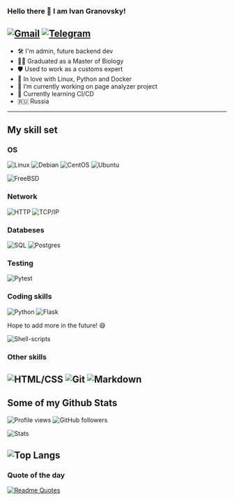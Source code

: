 ### Hello there 👋 I am Ivan Granovsky!

[![Gmail](https://img.shields.io/badge/Email-me-red?style=for-the-badge&logo=gmail&logoColor=white)](mailto:ivanator666@gmail.com)
[![Telegram](https://img.shields.io/badge/Telegram-%40XVIII__TheMoon-blue?style=for-the-badge&logo=telegram&logoColor=white)](https://t.me/XVIII_TheMoon)
 ------
- 🛠 I'm admin, future backend dev
- 🧑‍🎓 Graduated as a Master of Biology
- 🛡️ Used to work as a customs expert
- 🐍 In love with Linux, Python and Docker
- 🔭 I’m currently working on page analyzer project
- 🌱 Currently learning CI/CD
- 🇷🇺 Russia
----
## My skill set
###  OS
![Linux](https://img.shields.io/badge/Linux-FCC624?style=for-the-badge&logo=linux&logoColor=black)
![Debian](https://img.shields.io/badge/Debian-A81D33?style=for-the-badge&logo=debian&logoColor=white)
![CentOS](https://img.shields.io/badge/Cent%20OS-262577?style=for-the-badge&logo=CentOS&logoColor=white)
![Ubuntu](https://img.shields.io/badge/Ubuntu-E95420?style=for-the-badge&logo=ubuntu&logoColor=white)

![FreeBSD](https://img.shields.io/badge/freebsd-AB2B28?style=for-the-badge&logo=freebsd&logoColor=white)
### Network
![HTTP](https://img.shields.io/badge/-HTTP-27415e?style=for-the-badge&logo=http&logoColor=white)
![TCP/IP](https://img.shields.io/badge/-TCP/IP-blue?style=for-the-badge&logo=cisco&logoColor=white)
### Databeses
![SQL](https://img.shields.io/badge/-SQL-01abed?style=for-the-badge)
![Postgres](https://img.shields.io/badge/postgres-%23316192.svg?style=for-the-badge&logo=postgresql&logoColor=white)
### Testing
![Pytest](https://img.shields.io/badge/-pytest-blue?style=for-the-badge&logo=pytest&logoColor=white)
### Coding skills
![Python](https://img.shields.io/badge/Python-3776AB?style=for-the-badge&logo=python&logoColor=white)
![Flask](https://img.shields.io/badge/Flask-000000?style=for-the-badge&logo=flask&logoColor=white) 

Hope to add more in the future! 😄

![Shell-scripts](https://img.shields.io/badge/Shell_Script-121011?style=for-the-badge&logo=gnu-bash&logoColor=white)
### Other skills
![HTML/CSS](https://img.shields.io/badge/-HTML%2FCSS-blue?style=for-the-badge&logo=html5&logoColor=white)
![Git](https://img.shields.io/badge/git-%23F05033.svg?style=for-the-badge&logo=git&logoColor=white)
![Markdown](https://img.shields.io/badge/Markdown-000000?style=for-the-badge&logo=markdown&logoColor=white)
-----
## Some of my Github Stats
![Profile views](https://komarev.com/ghpvc/?username=Midnight95&color=brightgreen)
![GitHub followers](https://img.shields.io/github/followers/Midnight95?style=social)

![Stats](https://github-readme-stats.vercel.app/api?username=Midnight95&theme=blue-green)

![Top Langs](https://github-readme-stats.vercel.app/api/top-langs/?username=Midnight95&theme=blue-green)
-------
### Quote of the day

[![Readme Quotes](https://quotes-github-readme.vercel.app/api?type=horizontal&theme=monokai)](https://github.com/piyushsuthar/github-readme-quotes)
